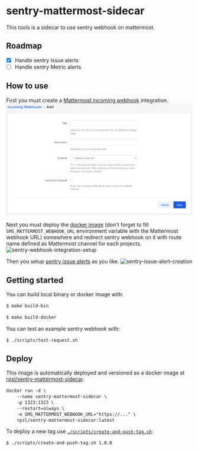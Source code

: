 # sentry-mattermost-sidecar

This tools is a sidecar to use sentry webhook on mattermost.

## Roadmap

- [x] Handle sentry Issue alerts
- [ ] Handle sentry Metric alerts

## How to use

First you must create a [Mattermost incoming webhook](https://docs.mattermost.com/developer/webhooks-incoming.html)
integration.
![mattermost-incoming-webhook-integration-setup](docs/assets/mattermost-incoming-webhook-integration-setup.png)

Next you must deploy the [docker image](https://hub.docker.com/r/rpsl/sentry-mattermost-sidecar) (don't forget to
fill `SMS_MATTERMOST_WEBHOOK_URL` environment variable with the Mattermost webhook URL) somewhere and redirect sentry
webhook on it with route name defined as Mattermost channel for each projects.
![sentry-webhook-integration-setup](docs/assets/sentry-webhook-integration-setup.png)

Then you setup [sentry issue alerts](https://docs.sentry.io/product/alerts/) as you like.
![sentry-issue-alert-creation](docs/assets/sentry-issue-alert-creation.png)

## Getting started

You can build local binary or docker image with:

```sh
$ make build-bin
```

```sh
$ make build-docker
```

You can test an example sentry webhook with:

```sh
$ ./scripts/test-request.sh
```

## Deploy

This image is automatically deployed and versioned as a docker image
at [rpsl/sentry-mattermost-sidecar](https://hub.docker.com/r/rpsl/sentry-mattermost-sidecar).

```shell
docker run -d \
	--name sentry-mattermost-sidecar \
	-p 1323:1323 \
	--restart=always \
	-e SMS_MATTERMOST_WEBHOOK_URL="https://..." \
	rpsl/sentry-mattermost-sidecar:latest
```

To deploy a new tag use [`./scripts/create-and-push-tag.sh`](scripts/create-and-push-tag.sh):

```sh
$ ./scripts/create-and-push-tag.sh 1.0.0
```
